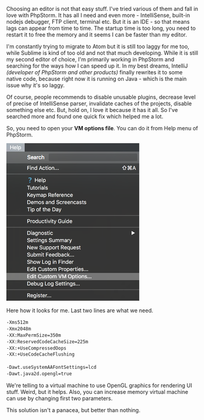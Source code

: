 Choosing an editor is not that easy stuff. I've tried various of them and fall in love with PhpStorm. It has all I need and even more - 
IntelliSense, built-in nodejs debugger, FTP client, terminal etc. But it is an IDE - so that means lags can appear from time to time. The
startup time is too long, you need to restart it to free the memory and it seems I can be faster than my editor.

I'm constantly trying to migrate to Atom but it is still too laggy for me too, while Sublime is kind of too old and not that much developing.
While it is still my second editor of choice, I'm primarily working in PhpStorm and searching for the ways how I can speed up it. In my best 
dreams, IntelliJ *(developer of PhpStorm and other products)* finally rewrites it to some native code, because right now it is running on Java - 
which is the main issue why it's so laggy.

Of course, people recommends to disable unusable plugins, decrease level of precise of IntelliSense parser, invalidate caches of the projects, 
disable something else etc. But, hold on, I love it because it has it all. So I've searched more and found one quick fix which helped me a lot.

So, you need to open your **VM options file**. You can do it from Help menu of PhpStorm.

![Screenshot of OS X Help menu for PhpStorm](./res/1.png)

Here how it looks for me. Last two lines are what we need.

```bash
-Xms512m
-Xmx2048m
-XX:MaxPermSize=350m
-XX:ReservedCodeCacheSize=225m
-XX:+UseCompressedOops
-XX:+UseCodeCacheFlushing

-Dawt.useSystemAAFontSettings=lcd
-Dawt.java2d.opengl=true
```

We're telling to a virtual machine to use OpenGL graphics for rendering UI stuff. Weird, but it helps. Also, you can increase memory virtual 
machine can use by changing first two parameters.

This solution isn't a panacea, but better than nothing.
